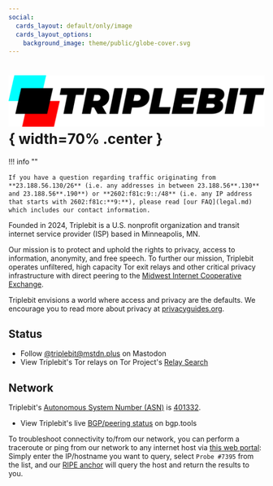 ```yaml
---
social:
  cards_layout: default/only/image
  cards_layout_options:
    background_image: theme/public/globe-cover.svg
---
```


# ![AS401332](public/triplebit-logo.svg "Triplebit"){ width=70% .center }

<script type="application/ld+json">
  {
    "@context" : "https://schema.org",
    "@type" : "WebSite",
    "name" : "Triplebit (AS 401332)",
    "alternateName" : "Triplebit",
    "url" : "https://www.triplebit.org",
    "mainEntity" : {
      "@context" : "https://schema.org",
      "@type" : "NGO",
      "name" : "Triplebit",
      "logo" : "https://www.triplebit.org/public/triplebit-social-pic.png",
      "url" : "https://www.triplebit.org",
      "description" : "Triplebit is a U.S. nonprofit organization and transit internet service provider based in Minneapolis, MN.",
      "disambiguatingDescription" : "Nonprofit internet service provider",
      "sameAs": [
        "https://mstdn.plus/@triplebit",
        "https://twitter.com/TriplebitNET",
        "https://www.peeringdb.com/net/37213"
      ]
    }
  }
</script>

!!! info ""

    If you have a question regarding traffic originating from **23.188.56.130/26** (i.e. any addresses in between 23.188.56**.130** and 23.188.56**.190**) or **2602:f81c:9::/48** (i.e. any IP address that starts with 2602:f81c:**9:**), please read [our FAQ](legal.md) which includes our contact information.

Founded in 2024, Triplebit is a U.S. nonprofit organization and transit internet service provider (ISP) based in Minneapolis, MN.

Our mission is to protect and uphold the rights to privacy, access to information, anonymity, and free speech. To further our mission, Triplebit operates unfiltered, high capacity Tor exit relays and other critical privacy infrastructure with direct peering to the [Midwest Internet Cooperative Exchange](https://micemn.net/).

<!-- 
We enhance network privacy by:

- Operating infrastructure on hardware we own
- Peering directly with major content providers and content delivery networks, reducing middlemen ISPs
- Homing our services on major Internet Exchanges
-->

Triplebit envisions a world where access and privacy are the defaults. We encourage you to read more about privacy at [privacyguides.org](https://www.privacyguides.org).

## Status

- Follow <a href="https://mstdn.plus/@triplebit" rel="me">@triplebit@mstdn.plus</a> on Mastodon
- View Triplebit's Tor relays on Tor Project's [Relay Search](https://metrics.torproject.org/rs.html#search/23.188.56.)

## Network

Triplebit's [Autonomous System Number (ASN)](https://www.arin.net/resources/guide/asn/) is [401332](https://whois.arin.net/rest/asn/AS401332.html).

- View Triplebit's live [BGP/peering status](https://bgp.tools/as/401332) on bgp.tools

To troubleshoot connectivity to/from our network, you can perform a traceroute or ping from our network to any internet host via [this web portal](https://bgp.he.net/AS401332#_traceroute): Simply enter the IP/hostname you want to query, select `Probe #7395` from the list, and our [RIPE anchor](https://atlas.ripe.net/probes/7395) will query the host and return the results to you.
